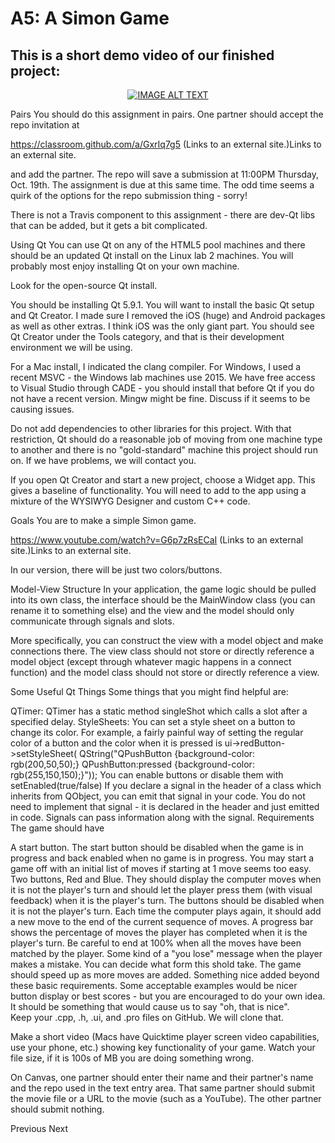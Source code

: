 
# A5: A Simon Game
## This is a short demo video of our finished project:
<div align="center">
  <a href="https://www.youtube.com/watch?v=3cncl2jl2I0"><img src="https://img.youtube.com/vi/3cncl2jl2I0/0.jpg" alt="IMAGE ALT TEXT"></a>
</div>

Pairs
You should do this assignment in pairs. One partner should accept the repo invitation at

https://classroom.github.com/a/GxrIq7g5 (Links to an external site.)Links to an external site.

and add the partner. The repo will save a submission at 11:00PM Thursday, Oct. 19th. The assignment is due at this same time. The odd time seems a quirk of the options for the repo submission thing - sorry!

There is not a Travis component to this assignment - there are dev-Qt libs that can be added, but it gets a bit complicated.

Using Qt
You can use Qt on any of the HTML5 pool machines and there should be an updated Qt install on the Linux lab 2 machines. You will probably most enjoy installing Qt on your own machine.

Look for the open-source Qt install.

You should be installing Qt 5.9.1. You will want to install the basic Qt setup and Qt Creator. I made sure I removed the iOS (huge) and Android packages as well as other extras. I think iOS was the only giant part. You should see Qt Creator under the Tools category, and that is their development environment we will be using.

For a Mac install, I indicated the clang compiler. For Windows, I used a recent MSVC - the Windows lab machines use 2015. We have free access to Visual Studio through CADE - you should install that before Qt if you do not have a recent version. Mingw might be fine. Discuss if it seems to be causing issues.

Do not add dependencies to other libraries for this project. With that restriction, Qt should do a reasonable job of moving from one machine type to another and there is no "gold-standard" machine this project should run on. If we have problems, we will contact you.

If you open Qt Creator and start a new project, choose a Widget app. This gives a baseline of functionality. You will need to add to the app using a mixture of the WYSIWYG Designer and custom C++ code.

Goals
You are to make a simple Simon game. 

https://www.youtube.com/watch?v=G6p7zRsECaI (Links to an external site.)Links to an external site.


In our version, there will be just two colors/buttons. 

Model-View Structure
In your application, the game logic should be pulled into its own class, the interface should be the MainWindow class (you can rename it to something else) and the view and the model should only communicate through signals and slots.

More specifically, you can construct the view with a model object and make connections there. The view class should not store or directly reference a model object (except through whatever magic happens in a connect function) and the model class should not store or directly reference a view.

Some Useful Qt Things
Some things that you might find helpful are:

QTimer: QTimer has a static method singleShot which calls a slot after a specified delay.
StyleSheets: You can set a style sheet on a button to change its color. For example, a fairly painful way of setting the regular color of a button and the color when it is pressed is 
ui->redButton->setStyleSheet( QString("QPushButton {background-color: rgb(200,50,50);} QPushButton:pressed {background-color: rgb(255,150,150);}"));
You can enable buttons or disable them with setEnabled(true/false)
If you declare a signal in the header of a class which inherits from QObject, you can emit that signal in your code. You do not need to implement that signal - it is declared in the header and just emitted in code. Signals can pass information along with the signal.
Requirements
The game should have

A start button. The start button should be disabled when the game is in progress and back enabled when no game is in progress. You may start a game off with an initial list of moves if starting at 1 move seems too easy.
Two buttons, Red and Blue. They should display the computer moves when it is not the player's turn and should let the player press them (with visual feedback) when it is the player's turn. The buttons should be disabled when it is not the player's turn.
Each time the computer plays again, it should add a new move to the end of the current sequence of moves.
A progress bar shows the percentage of moves the player has completed when it is the player's turn. Be careful to end at 100% when all the moves have been matched by the player.
Some kind of a "you lose" message when the player makes a mistake. You can decide what form this shold take.
The game should speed up as more moves are added. 
Something nice added beyond these basic requirements. Some acceptable examples would be nicer button display or best scores - but you are encouraged to do your own idea. It should be something that would cause us to say "oh, that is nice".  
Keep your .cpp,  .h, .ui, and .pro files on GitHub. We will clone that.

Make a short video (Macs have Quicktime player screen video capabilities, use your phone, etc.) showing key functionality of your game. Watch your file size, if it is 100s of MB you are doing something wrong.

On Canvas, one partner should enter their name and their partner's name and the repo used in the text entry area.  That same partner should submit the movie file or a URL to the movie (such as a YouTube). The other partner should submit nothing.

Previous Next
